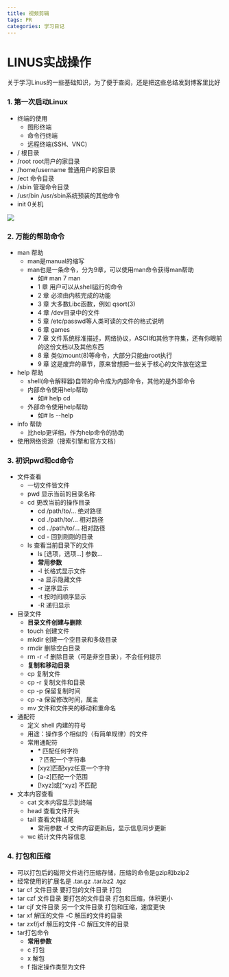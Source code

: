 ```yaml
---
title: 视频剪辑
tags: PR
categories: 学习日记
---
```


# LINUS实战操作
关于学习Linus的一些基础知识，为了便于查阅，还是把这些总结发到博客里比好

<!-- more -->

### 1. 第一次启动Linux

- 终端的使用
  - 图形终端
  - 命令行终端
  - 远程终端(SSH、VNC)
- / 根目录
- /root root用户的家目录
- /home/username 普通用户的家目录
- /ect 命令目录
- /sbin 管理命令目录
- /usr/bin  /usr/sbin系统预装的其他命令
- init 0关机

![](https://blog-1258579174.cos.ap-chengdu.myqcloud.com/PicGo/20200119201819.png)

### 2. 万能的帮助命令

- man 帮助
  - man是manual的缩写
  - man也是一条命令，分为9章，可以使用man命令获得man帮助
    - 如# man 7 man
    - 1 章 用户可以从shell运行的命令
    - 2 章 必须由内核完成的功能
    - 3 章 大多数Libc函数，例如 qsort(3)
    - 4 章 /dev目录中的文件
    - 5 章 /etc/passwd等人类可读的文件的格式说明
    - 6 章 games
    - 7 章 文件系统标准描述，网络协议，ASCII和其他字符集，还有你眼前的这份文档以及其他东西
    - 8 章 类似mount(8)等命令，大部分只能由root执行
    - 9 章 这是废弃的章节，原来曾想把一些关于核心的文件放在这里
- help 帮助
  - shell(命令解释器)自带的命令成为内部命令，其他的是外部命令
  - 内部命令使用help帮助
    - 如# help cd
  - 外部命令使用help帮助
    - 如# ls --help
- info 帮助
  - 比help更详细，作为help命令的协助
- 使用网络资源（搜索引擎和官方文档）

### 3. 初识pwd和cd命令

- 文件查看
  - 一切文件皆文件
  - pwd 显示当前的目录名称
  - cd 更改当前的操作目录
    - cd /path/to/... 绝对路径
    - cd ./path/to/... 相对路径
    - cd ../path/to/... 相对路径
    - cd - 回到刚刚的目录
  - ls 查看当前目录下的文件
    - ls [选项，选项...] 参数...
    - **常用参数**
    - -l 长格式显示文件
    - -a 显示隐藏文件
    - -r 逆序显示
    - -t 按时间顺序显示
    - -R 递归显示
- 目录文件
  - **目录文件创建与删除**
  - touch 创建文件
  - mkdir 创建一个空目录和多级目录
  - rmdir 删除空白目录
  - rm -r -f 删除目录（可是非空目录），不会任何提示
  - **复制和移动目录**
  - cp 复制文件
  - cp -r 复制文件和目录
  - cp -p 保留复制时间
  - cp -a 保留修改时间，属主
  - mv 文件和文件夹的移动和重命名
- 通配符
  - 定义 shell 内建的符号
  - 用途：操作多个相似的（有简单规律）的文件
  - 常用通配符
    - \* 匹配任何字符
    - ？匹配一个字符串
    - [xyz]匹配xyz任意一个字符
    - [a-z]匹配一个范围
    - [!xyz]或\[^xyz] 不匹配
- 文本内容查看
  - cat 文本内容显示到终端
  - head 查看文件开头
  - tail 查看文件结尾
    - 常用参数 -f 文件内容更新后，显示信息同步更新
  - wc 统计文件内容信息

### 4. 打包和压缩

- 可以打包后的磁带文件进行压缩存储，压缩的命令是gzip和bzip2
- 经常使用的扩展名是 .tar.gz .tar.bz2 .tgz
- tar cf 文件目录 要打包的文件目录 打包
- tar czf 文件目录 要打包的文件目录 打包和压缩，体积更小
- tar cjf 文件目录 另一个文件目录 打包和压缩，速度更快
- tar xf 解压的文件 -C  解压的文件的目录
- tar zxf/jxf 解压的文件 -C 解压文件的目录
- tar打包命令
  - **常用参数**
  - c 打包
  - x 解包
  - f 指定操作类型为文件